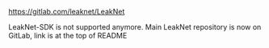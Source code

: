 https://gitlab.com/leaknet/LeakNet

LeakNet-SDK is not supported anymore. Main LeakNet repository is now on GitLab, link is at the top of README
